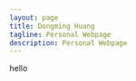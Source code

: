 ```yaml
---
layout: page
title: Dongming Huang
tagline: Personal Webpage
description: Personal Webpage
---
```


hello
